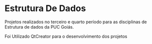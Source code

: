 # Estrutura De Dados

Projetos realizados no terceiro e quarto período para as disciplinas de Estrutura de dados da PUC Goiás.
<p>Foi Utilizado QtCreator para o desenvolvimento dos projetos</p>
